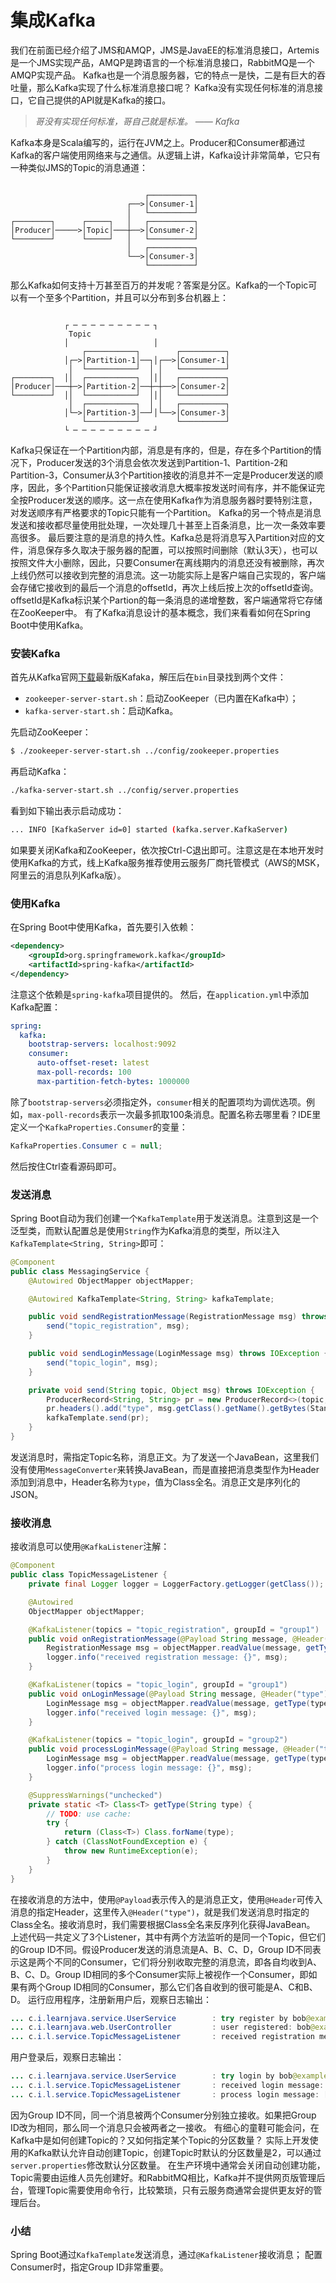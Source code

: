 # 集成Kafka

我们在前面已经介绍了JMS和AMQP，JMS是JavaEE的标准消息接口，Artemis是一个JMS实现产品，AMQP是跨语言的一个标准消息接口，RabbitMQ是一个AMQP实现产品。
Kafka也是一个消息服务器，它的特点一是快，二是有巨大的吞吐量，那么Kafka实现了什么标准消息接口呢？
Kafka没有实现任何标准的消息接口，它自己提供的API就是Kafka的接口。
> _哥没有实现任何标准，哥自己就是标准。_
> _—— Kafka_

Kafka本身是Scala编写的，运行在JVM之上。Producer和Consumer都通过Kafka的客户端使用网络来与之通信。从逻辑上讲，Kafka设计非常简单，它只有一种类似JMS的Topic的消息通道：
```

                              ┌──────────┐
                          ┌──>│Consumer-1│
                          │   └──────────┘
┌────────┐      ┌─────┐   │   ┌──────────┐
│Producer│─────>│Topic│───┼──>│Consumer-2│
└────────┘      └─────┘   │   └──────────┘
                          │   ┌──────────┐
                          └──>│Consumer-3│
                              └──────────┘
```
那么Kafka如何支持十万甚至百万的并发呢？答案是分区。Kafka的一个Topic可以有一个至多个Partition，并且可以分布到多台机器上：
```

            ┌ ─ ─ ─ ─ ─ ─ ─ ─ ─ ┐
             Topic
            │                   │
                ┌───────────┐        ┌──────────┐
            │┌─>│Partition-1│──┐│┌──>│Consumer-1│
             │  └───────────┘  │ │   └──────────┘
┌────────┐  ││  ┌───────────┐  │││   ┌──────────┐
│Producer│───┼─>│Partition-2│──┼─┼──>│Consumer-2│
└────────┘  ││  └───────────┘  │││   └──────────┘
             │  ┌───────────┐  │ │   ┌──────────┐
            │└─>│Partition-3│──┘│└──>│Consumer-3│
                └───────────┘        └──────────┘
            └ ─ ─ ─ ─ ─ ─ ─ ─ ─ ┘
```
Kafka只保证在一个Partition内部，消息是有序的，但是，存在多个Partition的情况下，Producer发送的3个消息会依次发送到Partition-1、Partition-2和Partition-3，Consumer从3个Partition接收的消息并不一定是Producer发送的顺序，因此，多个Partition只能保证接收消息大概率按发送时间有序，并不能保证完全按Producer发送的顺序。这一点在使用Kafka作为消息服务器时要特别注意，对发送顺序有严格要求的Topic只能有一个Partition。
Kafka的另一个特点是消息发送和接收都尽量使用批处理，一次处理几十甚至上百条消息，比一次一条效率要高很多。
最后要注意的是消息的持久性。Kafka总是将消息写入Partition对应的文件，消息保存多久取决于服务器的配置，可以按照时间删除（默认3天），也可以按照文件大小删除，因此，只要Consumer在离线期内的消息还没有被删除，再次上线仍然可以接收到完整的消息流。这一功能实际上是客户端自己实现的，客户端会存储它接收到的最后一个消息的offsetId，再次上线后按上次的offsetId查询。offsetId是Kafka标识某个Partion的每一条消息的递增整数，客户端通常将它存储在ZooKeeper中。
有了Kafka消息设计的基本概念，我们来看看如何在Spring Boot中使用Kafka。
### 安装Kafka
首先从Kafka官网[下载](https://kafka.apache.org/downloads)最新版Kafaka，解压后在`bin`目录找到两个文件：

- `zookeeper-server-start.sh`：启动ZooKeeper（已内置在Kafka中）；
- `kafka-server-start.sh`：启动Kafka。

先启动ZooKeeper：
```bash
$ ./zookeeper-server-start.sh ../config/zookeeper.properties 
```
再启动Kafka：
```bash
./kafka-server-start.sh ../config/server.properties
```
看到如下输出表示启动成功：
```bash
... INFO [KafkaServer id=0] started (kafka.server.KafkaServer)
```
如果要关闭Kafka和ZooKeeper，依次按Ctrl-C退出即可。注意这是在本地开发时使用Kafka的方式，线上Kafka服务推荐使用云服务厂商托管模式（AWS的MSK，阿里云的消息队列Kafka版）。
### 使用Kafka
在Spring Boot中使用Kafka，首先要引入依赖：
```xml
<dependency>
    <groupId>org.springframework.kafka</groupId>
    <artifactId>spring-kafka</artifactId>
</dependency>
```
注意这个依赖是`spring-kafka`项目提供的。
然后，在`application.yml`中添加Kafka配置：
```yaml
spring:
  kafka:
    bootstrap-servers: localhost:9092
    consumer:
      auto-offset-reset: latest
      max-poll-records: 100
      max-partition-fetch-bytes: 1000000
```
除了`bootstrap-servers`必须指定外，`consumer`相关的配置项均为调优选项。例如，`max-poll-records`表示一次最多抓取100条消息。配置名称去哪里看？IDE里定义一个`KafkaProperties.Consumer`的变量：
```java
KafkaProperties.Consumer c = null;
```
然后按住Ctrl查看源码即可。
### 发送消息
Spring Boot自动为我们创建一个`KafkaTemplate`用于发送消息。注意到这是一个泛型类，而默认配置总是使用`String`作为Kafka消息的类型，所以注入`KafkaTemplate<String, String>`即可：
```java
@Component
public class MessagingService {
    @Autowired ObjectMapper objectMapper;

    @Autowired KafkaTemplate<String, String> kafkaTemplate;

    public void sendRegistrationMessage(RegistrationMessage msg) throws IOException {
        send("topic_registration", msg);
    }

    public void sendLoginMessage(LoginMessage msg) throws IOException {
        send("topic_login", msg);
    }

    private void send(String topic, Object msg) throws IOException {
        ProducerRecord<String, String> pr = new ProducerRecord<>(topic, objectMapper.writeValueAsString(msg));
        pr.headers().add("type", msg.getClass().getName().getBytes(StandardCharsets.UTF_8));
        kafkaTemplate.send(pr);
    }
}
```
发送消息时，需指定Topic名称，消息正文。为了发送一个JavaBean，这里我们没有使用`MessageConverter`来转换JavaBean，而是直接把消息类型作为Header添加到消息中，Header名称为`type`，值为Class全名。消息正文是序列化的JSON。
### 接收消息
接收消息可以使用`@KafkaListener`注解：
```java
@Component
public class TopicMessageListener {
    private final Logger logger = LoggerFactory.getLogger(getClass());

    @Autowired
    ObjectMapper objectMapper;

    @KafkaListener(topics = "topic_registration", groupId = "group1")
    public void onRegistrationMessage(@Payload String message, @Header("type") String type) throws Exception {
        RegistrationMessage msg = objectMapper.readValue(message, getType(type));
        logger.info("received registration message: {}", msg);
    }

    @KafkaListener(topics = "topic_login", groupId = "group1")
    public void onLoginMessage(@Payload String message, @Header("type") String type) throws Exception {
        LoginMessage msg = objectMapper.readValue(message, getType(type));
        logger.info("received login message: {}", msg);
    }

    @KafkaListener(topics = "topic_login", groupId = "group2")
    public void processLoginMessage(@Payload String message, @Header("type") String type) throws Exception {
        LoginMessage msg = objectMapper.readValue(message, getType(type));
        logger.info("process login message: {}", msg);
    }

    @SuppressWarnings("unchecked")
    private static <T> Class<T> getType(String type) {
        // TODO: use cache:
        try {
            return (Class<T>) Class.forName(type);
        } catch (ClassNotFoundException e) {
            throw new RuntimeException(e);
        }
    }
}
```
在接收消息的方法中，使用`@Payload`表示传入的是消息正文，使用`@Header`可传入消息的指定Header，这里传入`@Header("type")`，就是我们发送消息时指定的Class全名。接收消息时，我们需要根据Class全名来反序列化获得JavaBean。
上述代码一共定义了3个Listener，其中有两个方法监听的是同一个Topic，但它们的Group ID不同。假设Producer发送的消息流是A、B、C、D，Group ID不同表示这是两个不同的Consumer，它们将分别收取完整的消息流，即各自均收到A、B、C、D。Group ID相同的多个Consumer实际上被视作一个Consumer，即如果有两个Group ID相同的Consumer，那么它们各自收到的很可能是A、C和B、D。
运行应用程序，注册新用户后，观察日志输出：
```java
... c.i.learnjava.service.UserService        : try register by bob@example.com...
... c.i.learnjava.web.UserController         : user registered: bob@example.com
... c.i.l.service.TopicMessageListener       : received registration message: [RegistrationMessage: email=bob@example.com, name=Bob, timestamp=1594637517458]
```
用户登录后，观察日志输出：
```java
... c.i.learnjava.service.UserService        : try login by bob@example.com...
... c.i.l.service.TopicMessageListener       : received login message: [LoginMessage: email=bob@example.com, name=Bob, success=true, timestamp=1594637523470]
... c.i.l.service.TopicMessageListener       : process login message: [LoginMessage: email=bob@example.com, name=Bob, success=true, timestamp=1594637523470]
```
因为Group ID不同，同一个消息被两个Consumer分别独立接收。如果把Group ID改为相同，那么同一个消息只会被两者之一接收。
有细心的童鞋可能会问，在Kafka中是如何创建Topic的？又如何指定某个Topic的分区数量？
实际上开发使用的Kafka默认允许自动创建Topic，创建Topic时默认的分区数量是2，可以通过`server.properties`修改默认分区数量。
在生产环境中通常会关闭自动创建功能，Topic需要由运维人员先创建好。和RabbitMQ相比，Kafka并不提供网页版管理后台，管理Topic需要使用命令行，比较繁琐，只有云服务商通常会提供更友好的管理后台。
### 小结
Spring Boot通过`KafkaTemplate`发送消息，通过`@KafkaListener`接收消息；
配置Consumer时，指定Group ID非常重要。
